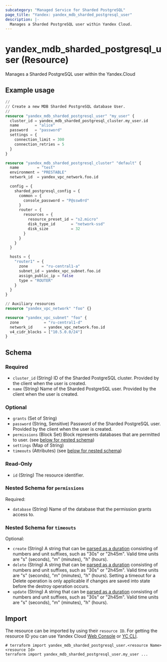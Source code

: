 ```yaml
---
subcategory: "Managed Service for Sharded PostgreSQL"
page_title: "Yandex: yandex_mdb_sharded_postgresql_user"
description: |-
  Manages a Sharded PostgreSQL user within Yandex Cloud.
---
```


# yandex_mdb_sharded_postgresql_user (Resource)

Manages a Sharded PostgreSQL user within the Yandex.Cloud

## Example usage

```terraform
//
// Create a new MDB Sharded PostgreSQL database User.
//
resource "yandex_mdb_sharded_postgresql_user" "my_user" {
  cluster_id = yandex_mdb_sharded_postgresql_cluster.my_user.id
  name       = "alice"
  password   = "password"
  settings = {
    connection_limit = 300
    connection_retries = 5
  }
}

resource "yandex_mdb_sharded_postgresql_cluster" "default" {
  name        = "test"
  environment = "PRESTABLE"
  network_id  = yandex_vpc_network.foo.id

  config = {
    sharded_postgresql_config = {
      common = {
        console_password = "P@ssw0rd"
      }
      router = {
        resources = {
          resource_preset_id = "s2.micro"
          disk_type_id       = "network-ssd"
          disk_size          = 32
        }
      }
    }
  }

  hosts = {
    "router1" = {
      zone      = "ru-central1-a"
      subnet_id = yandex_vpc_subnet.foo.id
      assign_public_ip = false
      type = "ROUTER"
    }
  }
}

// Auxiliary resources
resource "yandex_vpc_network" "foo" {}

resource "yandex_vpc_subnet" "foo" {
  zone           = "ru-central1-d"
  network_id     = yandex_vpc_network.foo.id
  v4_cidr_blocks = ["10.5.0.0/24"]
}
```

<!-- schema generated by tfplugindocs -->
## Schema

### Required

- `cluster_id` (String) ID of the Sharded PostgreSQL cluster. Provided by the client when the user is created.
- `name` (String) Name of the Sharded PostgreSQL user. Provided by the client when the user is created.

### Optional

- `grants` (Set of String)
- `password` (String, Sensitive) Password of the Sharded PostgreSQL user. Provided by the client when the user is created.
- `permissions` (Block Set) Block represents databases that are permitted to user. (see [below for nested schema](#nestedblock--permissions))
- `settings` (Map of String)
- `timeouts` (Attributes) (see [below for nested schema](#nestedatt--timeouts))

### Read-Only

- `id` (String) The resource identifier.

<a id="nestedblock--permissions"></a>
### Nested Schema for `permissions`

Required:

- `database` (String) Name of the database that the permission grants access to.


<a id="nestedatt--timeouts"></a>
### Nested Schema for `timeouts`

Optional:

- `create` (String) A string that can be [parsed as a duration](https://pkg.go.dev/time#ParseDuration) consisting of numbers and unit suffixes, such as "30s" or "2h45m". Valid time units are "s" (seconds), "m" (minutes), "h" (hours).
- `delete` (String) A string that can be [parsed as a duration](https://pkg.go.dev/time#ParseDuration) consisting of numbers and unit suffixes, such as "30s" or "2h45m". Valid time units are "s" (seconds), "m" (minutes), "h" (hours). Setting a timeout for a Delete operation is only applicable if changes are saved into state before the destroy operation occurs.
- `update` (String) A string that can be [parsed as a duration](https://pkg.go.dev/time#ParseDuration) consisting of numbers and unit suffixes, such as "30s" or "2h45m". Valid time units are "s" (seconds), "m" (minutes), "h" (hours).

## Import

The resource can be imported by using their `resource ID`. For getting the resource ID you can use Yandex Cloud [Web Console](https://console.yandex.cloud) or [YC CLI](https://yandex.cloud/docs/cli/quickstart).

```shell
# terraform import yandex_mdb_sharded_postgresql_user.<resource Name> <resource Id>
terraform import yandex_mdb_sharded_postgresql_user.my_user ...
```
